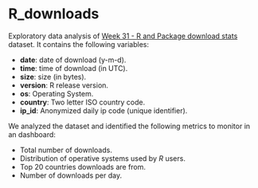# R_downloads

Exploratory data analysis of [Week 31 - R and Package download stats](https://github.com/rfordatascience/tidytuesday/tree/master/data/2018/2018-10-30) dataset. It contains the following variables:

* **date**: date of download (y-m-d).
* **time**: time of download (in UTC).
* **size**: size (in bytes).
* **version**: R release version.
* **os**: Operating System.
* **country**: Two letter ISO country code.
* **ip_id**: Anonymized daily ip code (unique identifier).

We analyzed the dataset and identified the following metrics to monitor in an dashboard:

* Total number of downloads.
* Distribution of operative systems used by *R* users.
* Top 20 countries downloads are from.
* Number of downloads per day.
